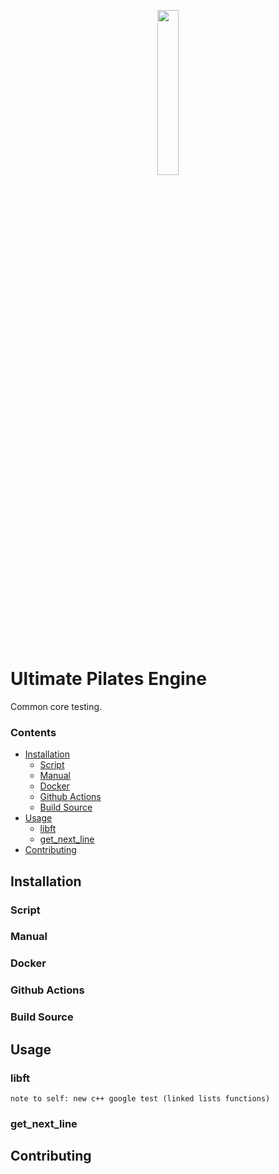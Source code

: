 <p align="center">
  <img width="26%" src="https://user-images.githubusercontent.com/22690219/120901102-6aaf9d80-c641-11eb-9fe9-a5953f596bc9.png" />
</p>
 
# Ultimate Pilates Engine
Common core testing.

### Contents

- [Installation](#installation)
	- [Script](#script)
	- [Manual](#manual)
	- [Docker](#docker)
	- [Github Actions](#github-actions)
	- [Build Source](#build-source)
- [Usage](#usage)
	- [libft](#libft)
	- [get_next_line](#)
- [Contributing](#installation)

## Installation
### Script
### Manual
### Docker
### Github Actions
### Build Source
## Usage
### libft
`note to self: new c++ google test (linked lists functions)`
### get_next_line
## Contributing

